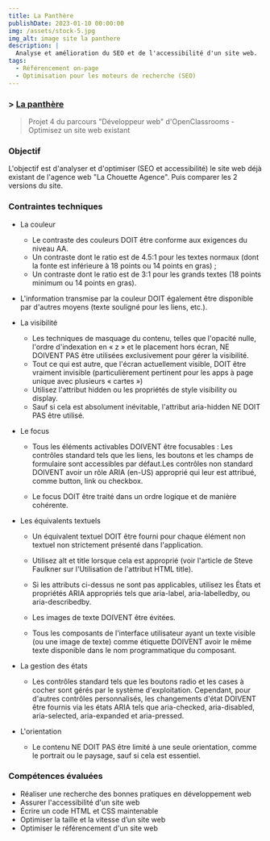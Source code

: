 ```yaml
---
title: La Panthère
publishDate: 2023-01-10 00:00:00
img: /assets/stock-5.jpg
img_alt: image site la panthere
description: |
  Analyse et amélioration du SEO et de l'accessibilité d'un site web.
tags:
  - Référencement on-page
  - Optimisation pour les moteurs de recherche (SEO)
---
```


### > <a href="https://github.com/SBH2014/La-Panth-re"> La panthère</a>

> Projet 4 du parcours "Développeur web" d'OpenClassrooms - Optimisez un site web existant

### Objectif

L'objectif est d'analyser et d'optimiser (SEO et accessibilité) le site web déjà existant de l'agence web "La Chouette Agence". Puis comparer les 2 versions du site.

### Contraintes techniques

- La couleur
  - Le contraste des couleurs DOIT être conforme aux exigences du niveau AA.
  - Un contraste dont le ratio est de 4.5:1 pour les textes normaux (dont la fonte est inférieure à 18 points ou 14 points en gras) ;
  - Un contraste dont le ratio est de 3:1 pour les grands textes (18 points minimum ou 14 points en gras).
- L'information transmise par la couleur DOIT également être disponible par d'autres moyens (texte souligné pour les liens, etc.).
- La visibilité

  - Les techniques de masquage du contenu, telles que l'opacité nulle, l'ordre d'indexation en « z » et le placement hors écran, NE DOIVENT PAS être utilisées exclusivement pour gérer la visibilité.
  - Tout ce qui est autre, que l'écran actuellement visible, DOIT être vraiment invisible (particulièrement pertinent pour les apps à page unique avec plusieurs « cartes »)
  - Utilisez l'attribut hidden ou les propriétés de style visibility ou display.
  - Sauf si cela est absolument inévitable, l'attribut aria-hidden NE DOIT PAS être utilisé.

- Le focus

  - Tous les éléments activables DOIVENT être focusables : Les contrôles standard tels que les liens, les boutons et les champs de formulaire sont accessibles par défaut.Les contrôles non standard DOIVENT avoir un rôle ARIA (en-US) approprié qui leur est attribué, comme button, link ou checkbox.

  - Le focus DOIT être traité dans un ordre logique et de manière cohérente.

- Les équivalents textuels

  - Un équivalent textuel DOIT être fourni pour chaque élément non textuel non strictement présenté dans l'application.

  - Utilisez alt et title lorsque cela est approprié (voir l'article de Steve Faulkner sur l'Utilisation de l'attribut HTML title).
  - Si les attributs ci-dessus ne sont pas applicables, utilisez les États et propriétés ARIA appropriés tels que aria-label, aria-labelledby, ou aria-describedby.
  - Les images de texte DOIVENT être évitées.
  - Tous les composants de l'interface utilisateur ayant un texte visible (ou une image de texte) comme étiquette DOIVENT avoir le même texte disponible dans le nom programmatique du composant.

- La gestion des états

  - Les contrôles standard tels que les boutons radio et les cases à cocher sont gérés par le système d'exploitation. Cependant, pour d'autres contrôles personnalisés, les changements d'état DOIVENT être fournis via les états ARIA tels que aria-checked, aria-disabled, aria-selected, aria-expanded et aria-pressed.

- L'orientation

  - Le contenu NE DOIT PAS être limité à une seule orientation, comme le portrait ou le paysage, sauf si cela est essentiel.

### Compétences évaluées

- Réaliser une recherche des bonnes pratiques en développement web
- Assurer l'accessibilité d'un site web
- Écrire un code HTML et CSS maintenable
- Optimiser la taille et la vitesse d’un site web
- Optimiser le référencement d'un site web
